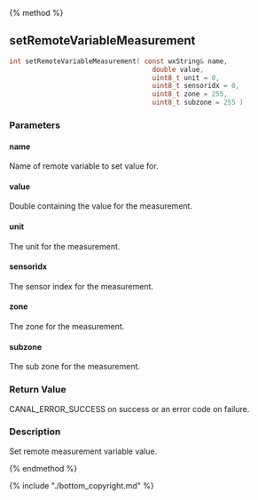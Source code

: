 
{% method %}
## setRemoteVariableMeasurement

```c
int setRemoteVariableMeasurement( const wxString& name, 
                                    double value,
                                    uint8_t unit = 0,
                                    uint8_t sensoridx = 0,
                                    uint8_t zone = 255,
                                    uint8_t subzone = 255 )
```

### Parameters

#### name
Name of remote variable to set value for.

#### value
Double containing the value for the measurement.

#### unit
The unit for the measurement.

#### sensoridx
The sensor index for the measurement.

#### zone
The zone for the measurement.

#### subzone
The sub zone for the measurement.

### Return Value
CANAL_ERROR_SUCCESS on success or an error code on failure. 

### Description
Set remote measurement variable value. 

{% endmethod %}

{% include "./bottom_copyright.md" %}
